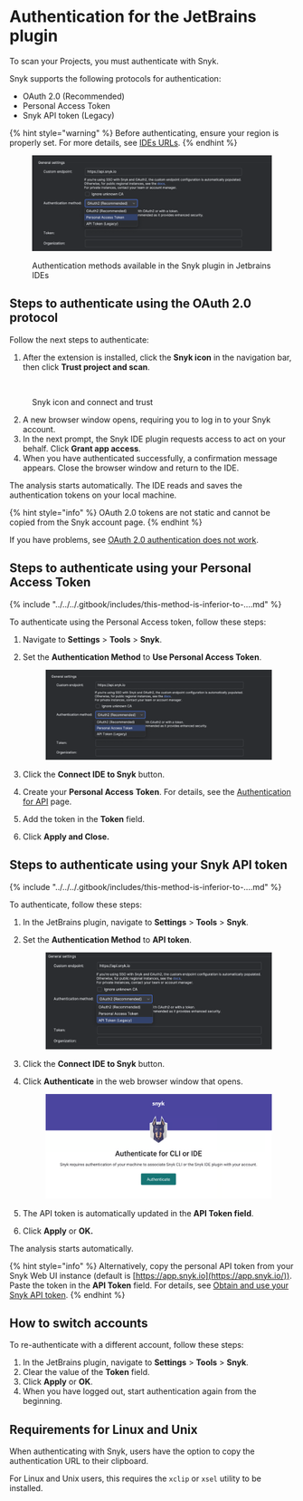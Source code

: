 # Authentication for the JetBrains plugin

To scan your Projects, you must authenticate with Snyk.&#x20;

Snyk supports the following protocols for authentication:

* OAuth 2.0 (Recommended)
* Personal Access Token
* Snyk API token (Legacy)

{% hint style="warning" %}
Before authenticating, ensure your region is properly set. For more details, see [IDEs URLs](../../../snyk-data-and-governance/regional-hosting-and-data-residency.md#ides-urls).
{% endhint %}

<figure><img src="../../../.gitbook/assets/image (68).png" alt=""><figcaption><p>Authentication methods available in the Snyk plugin in Jetbrains IDEs</p></figcaption></figure>

## Steps to authenticate using the OAuth 2.0 protocol

Follow the next steps to authenticate:

1. After the extension is installed, click the **Snyk icon** in the navigation bar, then click **Trust project and scan**.

<figure><img src="../../../.gitbook/assets/Screenshot 2025-06-03 at 11.17.13 AM.png" alt=""><figcaption><p>Snyk icon and connect and trust</p></figcaption></figure>

2. A new browser window opens, requiring you to log in to your Snyk account.
3. In the next prompt, the Snyk IDE plugin requests access to act on your behalf. Click **Grant app access**.
4. When you have authenticated successfully, a confirmation message appears. Close the browser window and return to the IDE.

The analysis starts automatically. The IDE reads and saves the authentication tokens on your local machine.&#x20;

{% hint style="info" %}
OAuth 2.0 tokens are not static and cannot be copied from the Snyk account page.
{% endhint %}

If you have problems, see [OAuth 2.0 authentication does not work](../troubleshooting-ides/how-to-set-environment-variables-by-operating-system-os-for-ides-and-cli-1.md).

## Steps to authenticate using your Personal Access Token

{% include "../../../.gitbook/includes/this-method-is-inferior-to-....md" %}

To authenticate using the Personal Access token, follow these steps:

1. Navigate to  **Settings** > **Tools** > **Snyk**.
2.  Set the **Authentication Method** to **Use Personal Access Token**.

    <figure><img src="../../../.gitbook/assets/image (69).png" alt=""><figcaption></figcaption></figure>
3. Click the **Connect IDE to Snyk** button.
4. Create your **Personal Access** **Token**. For details, see the [Authentication for API](../../../snyk-api/authentication-for-api/) page.&#x20;
5. Add the token in the **Token** field.
6. Click **Apply and Close.**

## Steps to authenticate using your Snyk API token

{% include "../../../.gitbook/includes/this-method-is-inferior-to-....md" %}

To authenticate, follow these steps:

1. In the JetBrains plugin, navigate to **Settings** > **Tools** > **Snyk**.
2.  Set the **Authentication Method** to **API token**.

    <figure><img src="../../../.gitbook/assets/image (70).png" alt=""><figcaption></figcaption></figure>
3. Click the **Connect IDE to Snyk** button.
4.  Click **Authenticate** in the web browser window that opens.

    <figure><img src="../../../.gitbook/assets/image (47).png" alt=""><figcaption></figcaption></figure>
5. The API token is automatically updated in the **API Token field**.
6. Click **Apply** or **OK.**

The analysis starts automatically.

{% hint style="info" %}
Alternatively, copy the personal API token from your Snyk Web UI instance (default is [https://app.snyk.io](https://app.snyk.io/)). Paste the token in the **API Token** field.  For details, see [Obtain and use your Snyk API token](../../../discover-snyk/getting-started/#obtain-and-use-your-snyk-api-token).
{% endhint %}

## How to switch accounts

To re-authenticate with a different account, follow these steps:

1. In the JetBrains plugin, navigate to **Settings** > **Tools** > **Snyk**.
2. Clear the value of the **Token** field.
3. Click **Apply** or **OK**.
4. When you have logged out, start authentication again from the beginning.

## Requirements for Linux and Unix

When authenticating with Snyk, users have the option to copy the authentication URL to their clipboard.

For Linux and Unix users, this requires the `xclip` or `xsel` utility to be installed.
